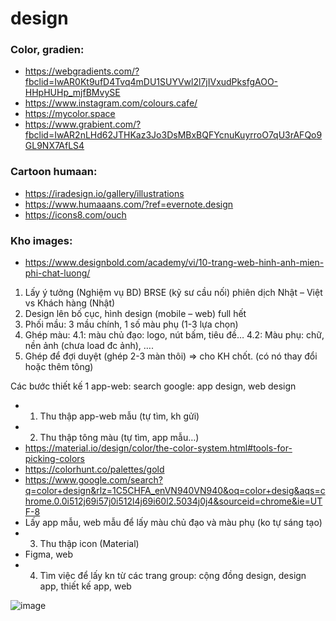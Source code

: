 # design

### Color, gradien:
- https://webgradients.com/?fbclid=IwAR0Kt9ufD4Tvq4mDU1SUYVwl2l7jIVxudPksfgAOO-HHpHUHp_mjfBMvySE
- https://www.instagram.com/colours.cafe/
- https://mycolor.space
- https://www.grabient.com/?fbclid=IwAR2nLHd62JTHKaz3Jo3DsMBxBQFYcnuKuyrroO7qU3rAFQo9GL9NX7AfLS4

### Cartoon humaan:
- https://iradesign.io/gallery/illustrations
- https://www.humaaans.com/?ref=evernote.design
- https://icons8.com/ouch

### Kho images:
- https://www.designbold.com/academy/vi/10-trang-web-hinh-anh-mien-phi-chat-luong/

1.	Lấy ý tưởng (Nghiệm vụ BD)
BRSE (kỹ sư cầu nối) phiên dịch Nhật – Việt vs Khách hàng (Nhật)
2.	Design lên bố cục, hình design (mobile – web) full hết
3.	 Phối mầu: 3 mầu chính, 1 số màu phụ (1-3 lựa chọn)
4.	Ghép màu:
4.1: màu chủ đạo: logo, nút bấm, tiêu đề…
4.2: Màu phụ: chữ, nền ảnh (chưa load đc ảnh), ….
5. Ghép để đợi duyệt (ghép 2-3 màn thôi) => cho KH chốt. (có nó thay đổi hoặc thêm tông)


Các bước thiết kế 1 app-web: search google: app design, web design
-	1. Thu thập app-web mẫu (tự tìm, kh gửi)
-	2. Thu thập tông màu (tự tìm, app mẫu…)
-	https://material.io/design/color/the-color-system.html#tools-for-picking-colors
-	https://colorhunt.co/palettes/gold
-	https://www.google.com/search?q=color+design&rlz=1C5CHFA_enVN940VN940&oq=color+desig&aqs=chrome.0.0i512j69i57j0i512l4j69i60l2.5034j0j4&sourceid=chrome&ie=UTF-8
-	Lấy app mẫu, web mẫu để lấy màu chủ đạo và màu phụ (ko tự sáng tạo)
-	3. Thu thập icon (Material)
-	Figma, web
-	4. Tìm việc để lấy kn từ các trang group: cộng đồng design, design app, thiết kế app, web




![image](https://user-images.githubusercontent.com/53457593/147941096-3fce12fb-5d20-46bf-9671-78ed4b0b16fa.png)

